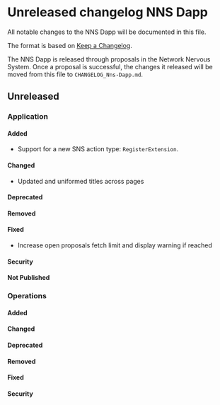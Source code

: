 # Unreleased changelog NNS Dapp

All notable changes to the NNS Dapp will be documented in this file.

The format is based on [Keep a Changelog](https://keepachangelog.com/en/1.0.0/).

The NNS Dapp is released through proposals in the Network Nervous System. Once a
proposal is successful, the changes it released will be moved from this file to
`CHANGELOG_Nns-Dapp.md`.

## Unreleased

### Application

#### Added

* Support for a new SNS action type: `RegisterExtension`.

#### Changed

* Updated and uniformed titles across pages

#### Deprecated

#### Removed

#### Fixed

* Increase open proposals fetch limit and display warning if reached

#### Security

#### Not Published

### Operations

#### Added

#### Changed

#### Deprecated

#### Removed

#### Fixed

#### Security
